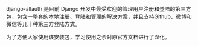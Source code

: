 django-allauth 是目前 Django 开发中最受欢迎的管理用户注册和登陆的第三方包，包含一整套的本地注册、登陆和管理的解决方案，并且支持Github、微博和微信等几十种第三方登陆方式。

为了方便大家使用该安装包，学习使用之余对原官方文档进行了汉化。

